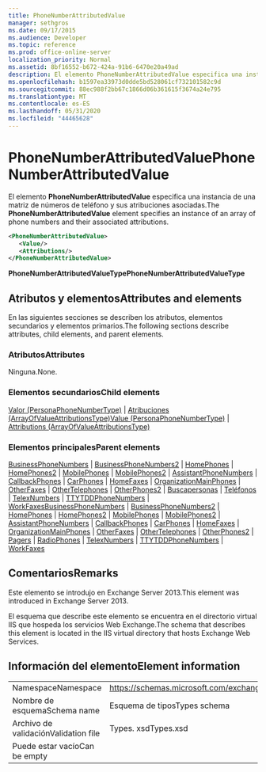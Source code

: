 ```yaml
---
title: PhoneNumberAttributedValue
manager: sethgros
ms.date: 09/17/2015
ms.audience: Developer
ms.topic: reference
ms.prod: office-online-server
localization_priority: Normal
ms.assetid: 8bf16552-b672-424a-91b6-6470e20a49ad
description: El elemento PhoneNumberAttributedValue especifica una instancia de una matriz de números de teléfono y sus atribuciones asociadas.
ms.openlocfilehash: b1597ea33973d0dde5bd528061cf732101582c9d
ms.sourcegitcommit: 88ec988f2bb67c1866d06b361615f3674a24e795
ms.translationtype: MT
ms.contentlocale: es-ES
ms.lasthandoff: 05/31/2020
ms.locfileid: "44465628"
---
```

# <a name="phonenumberattributedvalue"></a><span data-ttu-id="9dcb6-103">PhoneNumberAttributedValue</span><span class="sxs-lookup"><span data-stu-id="9dcb6-103">PhoneNumberAttributedValue</span></span>

<span data-ttu-id="9dcb6-104">El elemento **PhoneNumberAttributedValue** especifica una instancia de una matriz de números de teléfono y sus atribuciones asociadas.</span><span class="sxs-lookup"><span data-stu-id="9dcb6-104">The **PhoneNumberAttributedValue** element specifies an instance of an array of phone numbers and their associated attributions.</span></span> 
  
```XML
<PhoneNumberAttributedValue>
   <Value/>
   <Attributions/>
</PhoneNumberAttributedValue>
```

 <span data-ttu-id="9dcb6-105">**PhoneNumberAttributedValueType**</span><span class="sxs-lookup"><span data-stu-id="9dcb6-105">**PhoneNumberAttributedValueType**</span></span>
## <a name="attributes-and-elements"></a><span data-ttu-id="9dcb6-106">Atributos y elementos</span><span class="sxs-lookup"><span data-stu-id="9dcb6-106">Attributes and elements</span></span>

<span data-ttu-id="9dcb6-107">En las siguientes secciones se describen los atributos, elementos secundarios y elementos primarios.</span><span class="sxs-lookup"><span data-stu-id="9dcb6-107">The following sections describe attributes, child elements, and parent elements.</span></span>
  
### <a name="attributes"></a><span data-ttu-id="9dcb6-108">Atributos</span><span class="sxs-lookup"><span data-stu-id="9dcb6-108">Attributes</span></span>

<span data-ttu-id="9dcb6-109">Ninguna.</span><span class="sxs-lookup"><span data-stu-id="9dcb6-109">None.</span></span>
  
### <a name="child-elements"></a><span data-ttu-id="9dcb6-110">Elementos secundarios</span><span class="sxs-lookup"><span data-stu-id="9dcb6-110">Child elements</span></span>

<span data-ttu-id="9dcb6-111">[Valor (PersonaPhoneNumberType)](value-personaphonenumbertype.md)  |  [Atribuciones (ArrayOfValueAttributionsType)](attributions-arrayofvalueattributionstype.md)</span><span class="sxs-lookup"><span data-stu-id="9dcb6-111">[Value (PersonaPhoneNumberType)](value-personaphonenumbertype.md) | [Attributions (ArrayOfValueAttributionsType)](attributions-arrayofvalueattributionstype.md)</span></span>
  
### <a name="parent-elements"></a><span data-ttu-id="9dcb6-112">Elementos principales</span><span class="sxs-lookup"><span data-stu-id="9dcb6-112">Parent elements</span></span>

<span data-ttu-id="9dcb6-113">[BusinessPhoneNumbers](businessphonenumbers.md)  |  [BusinessPhoneNumbers2](businessphonenumbers2.md)  |  [HomePhones](homephones.md)  |  [HomePhones2](homephones2.md)  |  [MobilePhones](mobilephones.md)  |  [MobilePhones2](mobilephones2.md)  |  [AssistantPhoneNumbers](assistantphonenumbers.md)  |  [CallbackPhones](callbackphones.md)  |  [CarPhones](carphones.md)  |  [HomeFaxes](homefaxes.md)  |  [OrganizationMainPhones](organizationmainphones.md)  |  [OtherFaxes](otherfaxes.md)  |  [OtherTelephones](othertelephones.md)  |  [OtherPhones2](otherphones2.md)  |  [Buscapersonas](pagers.md)  |  [Teléfonos](radiophones.md)  |  [TelexNumbers](telexnumbers.md)  |  [TTYTDDPhoneNumbers](ttytddphonenumbers.md)  |  [WorkFaxes](workfaxes.md)</span><span class="sxs-lookup"><span data-stu-id="9dcb6-113">[BusinessPhoneNumbers](businessphonenumbers.md) | [BusinessPhoneNumbers2](businessphonenumbers2.md) | [HomePhones](homephones.md) | [HomePhones2](homephones2.md) | [MobilePhones](mobilephones.md) | [MobilePhones2](mobilephones2.md) | [AssistantPhoneNumbers](assistantphonenumbers.md) | [CallbackPhones](callbackphones.md) | [CarPhones](carphones.md) | [HomeFaxes](homefaxes.md) | [OrganizationMainPhones](organizationmainphones.md) | [OtherFaxes](otherfaxes.md) | [OtherTelephones](othertelephones.md) | [OtherPhones2](otherphones2.md) | [Pagers](pagers.md) | [RadioPhones](radiophones.md) | [TelexNumbers](telexnumbers.md) | [TTYTDDPhoneNumbers](ttytddphonenumbers.md) | [WorkFaxes](workfaxes.md)</span></span>
  
## <a name="remarks"></a><span data-ttu-id="9dcb6-114">Comentarios</span><span class="sxs-lookup"><span data-stu-id="9dcb6-114">Remarks</span></span>

<span data-ttu-id="9dcb6-115">Este elemento se introdujo en Exchange Server 2013.</span><span class="sxs-lookup"><span data-stu-id="9dcb6-115">This element was introduced in Exchange Server 2013.</span></span>
  
<span data-ttu-id="9dcb6-116">El esquema que describe este elemento se encuentra en el directorio virtual IIS que hospeda los servicios Web Exchange.</span><span class="sxs-lookup"><span data-stu-id="9dcb6-116">The schema that describes this element is located in the IIS virtual directory that hosts Exchange Web Services.</span></span>
  
## <a name="element-information"></a><span data-ttu-id="9dcb6-117">Información del elemento</span><span class="sxs-lookup"><span data-stu-id="9dcb6-117">Element information</span></span>

|||
|:-----|:-----|
|<span data-ttu-id="9dcb6-118">Namespace</span><span class="sxs-lookup"><span data-stu-id="9dcb6-118">Namespace</span></span>  <br/> |https://schemas.microsoft.com/exchange/services/2006/types  <br/> |
|<span data-ttu-id="9dcb6-119">Nombre de esquema</span><span class="sxs-lookup"><span data-stu-id="9dcb6-119">Schema name</span></span>  <br/> |<span data-ttu-id="9dcb6-120">Esquema de tipos</span><span class="sxs-lookup"><span data-stu-id="9dcb6-120">Types schema</span></span>  <br/> |
|<span data-ttu-id="9dcb6-121">Archivo de validación</span><span class="sxs-lookup"><span data-stu-id="9dcb6-121">Validation file</span></span>  <br/> |<span data-ttu-id="9dcb6-122">Types. xsd</span><span class="sxs-lookup"><span data-stu-id="9dcb6-122">Types.xsd</span></span>  <br/> |
|<span data-ttu-id="9dcb6-123">Puede estar vacío</span><span class="sxs-lookup"><span data-stu-id="9dcb6-123">Can be empty</span></span>  <br/> ||
   

